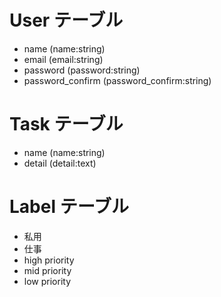 # User テーブル
* name  (name:string)
* email  (email:string)
* password  (password:string)
* password_confirm  (password_confirm:string)
    
 
# Task テーブル
* name  (name:string)
* detail  (detail:text)

# Label テーブル
* 私用
* 仕事
* high priority
* mid priority
* low priority

